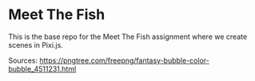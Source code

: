 # Meet The Fish

This is the base repo for the Meet The Fish assignment where we create scenes in Pixi.js.

Sources:
https://pngtree.com/freepng/fantasy-bubble-color-bubble_4511231.html
